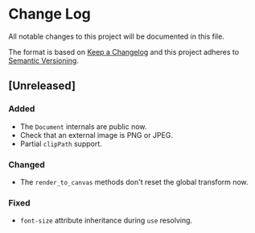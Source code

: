 # Change Log
All notable changes to this project will be documented in this file.

The format is based on [Keep a Changelog](http://keepachangelog.com/)
and this project adheres to [Semantic Versioning](http://semver.org/).

## [Unreleased]

### Added
- The `Document` internals are public now.
- Check that an external image is PNG or JPEG.
- Partial `clipPath` support.

### Changed
- The `render_to_canvas` methods don't reset the global transform now.

### Fixed
- `font-size` attribute inheritance during `use` resolving.
